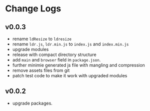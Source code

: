 # Change Logs

## v0.0.3

 - rename `ldResize` to `ldresize`
 - rename `ldr.js`, `ldr.min.js` to `index.js` and `index.min.js`
 - upgrade modules
 - release with compact directory structure
 - add `main` and `browser` field in `package.json`.
 - further minimie generated js file with mangling and compression
 - remove assets files from git
 - patch test code to make it work with upgraded modules


## v0.0.2

 - upgrade packages.


